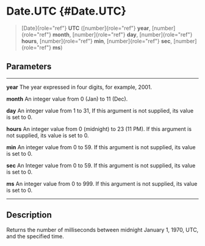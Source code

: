 Date.UTC {#Date.UTC}
========

> [Date]{role="ref"} **UTC** ([number]{role="ref"} **year**,
> [number]{role="ref"} **month**, [number]{role="ref"} **day**,
> [number]{role="ref"} **hours**, [number]{role="ref"} **min**,
> [number]{role="ref"} **sec**, [number]{role="ref"} **ms**)

Parameters
----------

  ----------- ---------------------------------------------------------------
  **year**    The year expressed in four digits, for example, 2001.

  **month**   An integer value from 0 (Jan) to 11 (Dec).

  **day**     An integer value from 1 to 31, If this argument is not
              supplied, its value is set to 0.

  **hours**   An integer value from 0 (midnight) to 23 (11 PM). If this
              argument is not supplied, its value is set to 0.

  **min**     An integer value from 0 to 59. If this argument is not
              supplied, its value is set to 0.

  **sec**     An Integer value from 0 to 59. If this argument is not
              supplied, its value is set to 0.

  **ms**      An integer value from 0 to 999. If this argument is not
              supplied, its value is set to 0.
  ----------- ---------------------------------------------------------------

Description
-----------

Returns the number of milliseconds between midnight January 1, 1970,
UTC, and the specified time.
